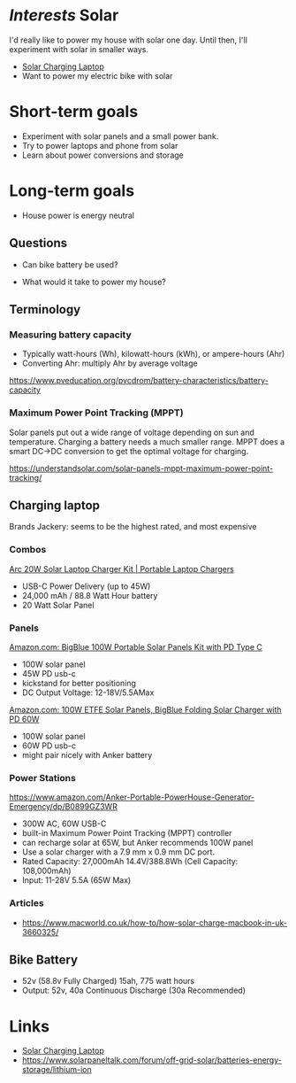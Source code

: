 # *Interests* Solar
I'd really like to power my house with solar one day. Until then, I'll experiment with solar in smaller ways.

* [Solar Charging Laptop](./740f6127-1253-45a3-8f75-cf53cf75a6a9.md)
* Want to power my electric bike with solar

# Short-term goals
* Experiment with solar panels and a small power bank.
* Try to power laptops and phone from solar
* Learn about power conversions and storage

# Long-term goals
* House power is energy neutral

## Questions
* Can bike battery be used?

* What would it take to power my house?

## Terminology

### Measuring battery capacity
* Typically watt-hours (Wh), kilowatt-hours (kWh), or ampere-hours (Ahr)
* Converting Ahr: multiply Ahr by average voltage

https://www.pveducation.org/pvcdrom/battery-characteristics/battery-capacity

### Maximum Power Point Tracking (MPPT)
Solar panels put out a wide range of voltage depending on sun and temperature. Charging a battery needs a much smaller range. MPPT does a smart DC->DC conversion to get the optimal voltage for charging.

https://understandsolar.com/solar-panels-mppt-maximum-power-point-tracking/

## Charging laptop
Brands
Jackery: seems to be the highest rated, and most expensive

### Combos
[Arc 20W Solar Laptop Charger Kit | Portable Laptop Chargers](https://voltaicsystems.com/arc20w-kit/)
* USB-C Power Delivery (up to 45W)
* 24,000 mAh / 88.8 Watt Hour battery
* 20 Watt Solar Panel

### Panels
[Amazon.com: BigBlue 100W Portable Solar Panels Kit with PD Type C](https://www.amazon.com/BigBlue-Portable-Charging-Charger-Station/dp/B083NS75XH)
* 100W solar panel
* 45W PD usb-c
* kickstand for better positioning
* DC Output Voltage: 12-18V/5.5AMax

[Amazon.com: 100W ETFE Solar Panels, BigBlue Folding Solar Charger with PD 60W](https://www.amazon.com/dp/B08NJ7BN86)
* 100W solar panel
* 60W PD usb-c
* might pair nicely with Anker battery

### Power Stations
https://www.amazon.com/Anker-Portable-PowerHouse-Generator-Emergency/dp/B0899GZ3WR
* 300W AC, 60W USB-C
* built-in Maximum Power Point Tracking (MPPT) controller
* can recharge solar at 65W, but Anker recommends 100W panel
* Use a solar charger with a 7.9 mm x 0.9 mm DC port.
* Rated Capacity: 27,000mAh 14.4V/388.8Wh (Cell Capacity: 108,000mAh)
* Input: 11-28V 5.5A (65W Max)

### Articles
* https://www.macworld.co.uk/how-to/how-solar-charge-macbook-in-uk-3660325/

## Bike Battery
* 52v (58.8v Fully Charged) 15ah, 775 watt hours
* Output: 52v, 40a Continuous Discharge (30a Recommended)

# Links
* [Solar Charging Laptop](./740f6127-1253-45a3-8f75-cf53cf75a6a9.md)
* https://www.solarpaneltalk.com/forum/off-grid-solar/batteries-energy-storage/lithium-ion

